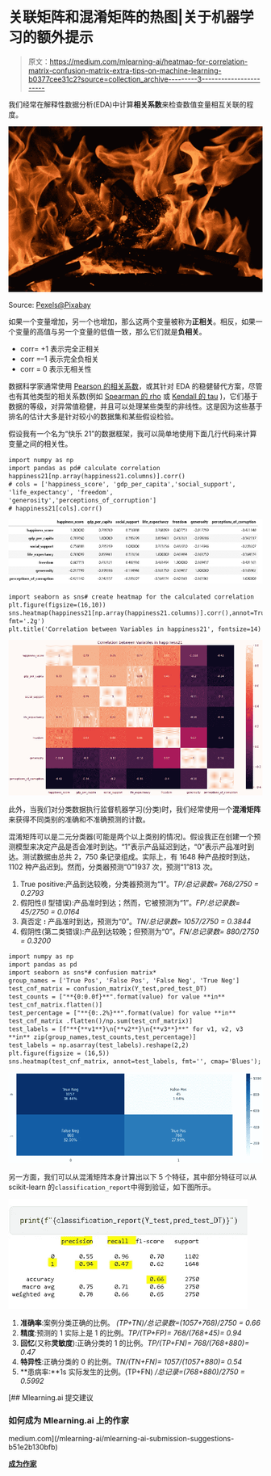 # 关联矩阵和混淆矩阵的热图|关于机器学习的额外提示

> 原文：<https://medium.com/mlearning-ai/heatmap-for-correlation-matrix-confusion-matrix-extra-tips-on-machine-learning-b0377cee31c2?source=collection_archive---------3----------------------->

我们经常在解释性数据分析(EDA)中计算**相关系数**来检查数值变量相互关联的程度。

![](img/515a2e6fa73fae8d68e66fae8a8fe478.png)

Source: [Pexels@Pixabay](https://www.pexels.com/photo/bonfire-wallpaper-266388/)

如果一个变量增加，另一个也增加，那么这两个变量被称为**正相关**。相反，如果一个变量的高值与另一个变量的低值一致，那么它们就是**负相关**。

*   corr= +1 表示完全正相关
*   corr =–1 表示完全负相关
*   corr = 0 表示无相关性

数据科学家通常使用 [Pearson 的相关系数](https://en.wikipedia.org/wiki/Pearson_correlation_coefficient)，或其针对 EDA 的稳健替代方案，尽管也有其他类型的相关系数(例如 [Spearman 的 rho](https://en.wikipedia.org/wiki/Spearman%27s_rank_correlation_coefficient) 或 [Kendall 的 tau](https://en.wikipedia.org/wiki/Kendall_rank_correlation_coefficient) )，它们基于数据的等级，对异常值稳健，并且可以处理某些类型的非线性。这是因为这些基于排名的估计大多是针对较小的数据集和某些假设检验。

假设我有一个名为“快乐 21”的数据框架，我可以简单地使用下面几行代码来计算变量之间的相关性。

```
import numpy as np
import pandas as pd# calculate correlation
happiness21[np.array(happiness21.columns)].corr()
# cols = ['happiness_score', 'gdp_per_capita','social_support', 'life_expectancy', 'freedom', 'generosity','perceptions_of_corruption']
# happiness21[cols].corr()
```

![](img/8274d579b3420412bbe135b097e3b102.png)

```
import seaborn as sns# create heatmap for the calculated correlation
plt.figure(figsize=(16,10))
sns.heatmap(happiness21[np.array(happiness21.columns)].corr(),annot=True, fmt='.2g')
plt.title('Correlation between Variables in happiness21', fontsize=14)
```

![](img/459a66b554a2e60e486bb8b469f35412.png)

此外，当我们对分类数据执行监督机器学习(分类)时，我们经常使用一个**混淆矩阵**来获得不同类别的准确和不准确预测的计数。

混淆矩阵可以是二元分类器(可能是两个以上类别的情况)。假设我正在创建一个预测模型来决定产品是否会准时到达。“1”表示产品延迟到达，“0”表示产品准时到达。测试数据由总共 2，750 条记录组成。实际上，有 1648 种产品按时到达，1102 种产品迟到。然而，分类器预测“0”1937 次，预测“1”813 次。

1.  True positive:产品到达较晚，分类器预测为“1”。*TP/总记录数= 768/2750 = 0.2793*
2.  假阳性(I 型错误):产品准时到达；然而，它被预测为“1”。*FP/总记录数= 45/2750 = 0.0164*
3.  真否定 **:** 产品准时到达，预测为“0”。*TN/总记录数= 1057/2750 = 0.3844*
4.  假阴性(第二类错误):产品到达较晚；但预测为“0”。*FN/总记录数= 880/2750 = 0.3200*

```
import numpy as np
import pandas as pd
import seaborn as sns*# confusion matrix* 
group_names = ['True Pos', 'False Pos', 'False Neg', 'True Neg']
test_cnf_matrix = confusion_matrix(Y_test,pred_test_DT)
test_counts = ["**{0:0.0f}**".format(value) for value **in** test_cnf_matrix.flatten()]
test_percentage = ["**{0:.2%}**".format(value) for value **in** test_cnf_matrix .flatten()/np.sum(test_cnf_matrix)]
test_labels = [f"**{**v1**}\n{**v2**}\n{**v3**}**" for v1, v2, v3 **in** zip(group_names,test_counts,test_percentage)]
test_labels = np.asarray(test_labels).reshape(2,2)
plt.figure(figsize = (16,5))
sns.heatmap(test_cnf_matrix, annot=test_labels, fmt='', cmap='Blues');
```

![](img/1730a24cc0fa79be6e2c73218b08c8b3.png)

另一方面，我们可以从混淆矩阵本身计算出以下 5 个特征，其中部分特征可以从 scikit-learn 的`classification_report`中得到验证，如下图所示。

![](img/e794fb72f1e12ee78becd9646dd177b1.png)

1.  **准确率**:案例分类正确的比例。 *(TP+TN)/总记录数=(1057+768)/2750 = 0.66*
2.  **精度**:预测的 1 实际上是 1 的比例。*TP/(TP+FP)= 768/(768+45)= 0.94*
3.  **回忆**(又称**灵敏度**):正确分类的 1 的比例。*TP/(TP+FN)= 768/(768+880)= 0.47*
4.  **特异性**:正确分类的 0 的比例。*TN/(TN+FN)= 1057/(1057+880)= 0.54*
5.  **患病率:**1s 实际发生的比例。(TP+FN) */总记录=(768+880)/2750 = 0.5992*

[](/mlearning-ai/mlearning-ai-submission-suggestions-b51e2b130bfb) [## Mlearning.ai 提交建议

### 如何成为 Mlearning.ai 上的作家

medium.com](/mlearning-ai/mlearning-ai-submission-suggestions-b51e2b130bfb) 

[**成为作家**](/mlearning-ai/mlearning-ai-submission-suggestions-b51e2b130bfb)